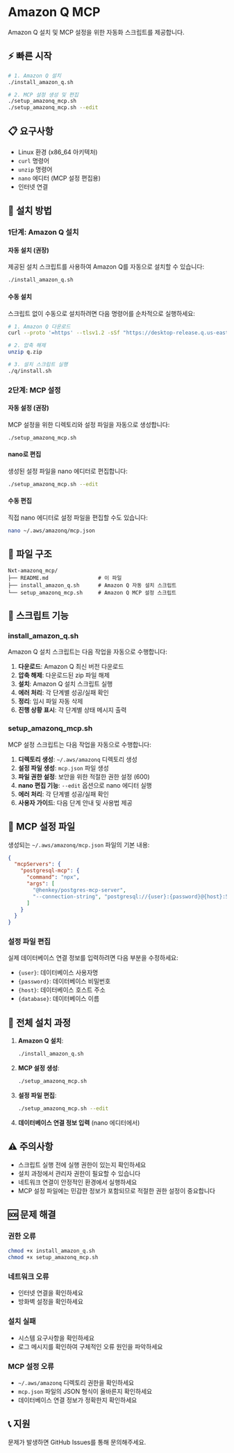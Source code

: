 # Amazon Q MCP

Amazon Q 설치 및 MCP 설정을 위한 자동화 스크립트를 제공합니다.

## ⚡ 빠른 시작

```bash
# 1. Amazon Q 설치
./install_amazon_q.sh

# 2. MCP 설정 생성 및 편집
./setup_amazonq_mcp.sh
./setup_amazonq_mcp.sh --edit
```

## 📋 요구사항

- Linux 환경 (x86_64 아키텍처)
- `curl` 명령어
- `unzip` 명령어
- `nano` 에디터 (MCP 설정 편집용)
- 인터넷 연결

## 🚀 설치 방법

### 1단계: Amazon Q 설치

#### 자동 설치 (권장)

제공된 설치 스크립트를 사용하여 Amazon Q를 자동으로 설치할 수 있습니다:

```bash
./install_amazon_q.sh
```

#### 수동 설치

스크립트 없이 수동으로 설치하려면 다음 명령어를 순차적으로 실행하세요:

```bash
# 1. Amazon Q 다운로드
curl --proto '=https' --tlsv1.2 -sSf "https://desktop-release.q.us-east-1.amazonaws.com/latest/q-x86_64-linux.zip" -o "q.zip"

# 2. 압축 해제
unzip q.zip

# 3. 설치 스크립트 실행
./q/install.sh
```

### 2단계: MCP 설정

#### 자동 설정 (권장)

MCP 설정을 위한 디렉토리와 설정 파일을 자동으로 생성합니다:

```bash
./setup_amazonq_mcp.sh
```

#### nano로 편집

생성된 설정 파일을 nano 에디터로 편집합니다:

```bash
./setup_amazonq_mcp.sh --edit
```

#### 수동 편집

직접 nano 에디터로 설정 파일을 편집할 수도 있습니다:

```bash
nano ~/.aws/amazonq/mcp.json
```

## 📁 파일 구조

```
Nxt-amazonq_mcp/
├── README.md                # 이 파일
├── install_amazon_q.sh      # Amazon Q 자동 설치 스크립트
└── setup_amazonq_mcp.sh     # Amazon Q MCP 설정 스크립트
```

## 🔧 스크립트 기능

### install_amazon_q.sh

Amazon Q 설치 스크립트는 다음 작업을 자동으로 수행합니다:

1. **다운로드**: Amazon Q 최신 버전 다운로드
2. **압축 해제**: 다운로드된 zip 파일 해제
3. **설치**: Amazon Q 설치 스크립트 실행
4. **에러 처리**: 각 단계별 성공/실패 확인
5. **정리**: 임시 파일 자동 삭제
6. **진행 상황 표시**: 각 단계별 상태 메시지 출력

### setup_amazonq_mcp.sh

MCP 설정 스크립트는 다음 작업을 자동으로 수행합니다:

1. **디렉토리 생성**: `~/.aws/amazonq` 디렉토리 생성
2. **설정 파일 생성**: `mcp.json` 파일 생성
3. **파일 권한 설정**: 보안을 위한 적절한 권한 설정 (600)
4. **nano 편집 기능**: `--edit` 옵션으로 nano 에디터 실행
5. **에러 처리**: 각 단계별 성공/실패 확인
6. **사용자 가이드**: 다음 단계 안내 및 사용법 제공

## 📝 MCP 설정 파일

생성되는 `~/.aws/amazonq/mcp.json` 파일의 기본 내용:

```json
{
  "mcpServers": {
    "postgresql-mcp": {
      "command": "npx",
      "args": [
        "@henkey/postgres-mcp-server",
        "--connection-string", "postgresql://{user}:{password}@{host}:5432/{database}"
      ]
    }
  }
}
```

### 설정 파일 편집

실제 데이터베이스 연결 정보를 입력하려면 다음 부분을 수정하세요:

- `{user}`: 데이터베이스 사용자명
- `{password}`: 데이터베이스 비밀번호
- `{host}`: 데이터베이스 호스트 주소
- `{database}`: 데이터베이스 이름

## 🎯 전체 설치 과정

1. **Amazon Q 설치**:
   ```bash
   ./install_amazon_q.sh
   ```

2. **MCP 설정 생성**:
   ```bash
   ./setup_amazonq_mcp.sh
   ```

3. **설정 파일 편집**:
   ```bash
   ./setup_amazonq_mcp.sh --edit
   ```

4. **데이터베이스 연결 정보 입력** (nano 에디터에서)

## ⚠️ 주의사항

- 스크립트 실행 전에 실행 권한이 있는지 확인하세요
- 설치 과정에서 관리자 권한이 필요할 수 있습니다
- 네트워크 연결이 안정적인 환경에서 실행하세요
- MCP 설정 파일에는 민감한 정보가 포함되므로 적절한 권한 설정이 중요합니다

## 🆘 문제 해결

### 권한 오류
```bash
chmod +x install_amazon_q.sh
chmod +x setup_amazonq_mcp.sh
```

### 네트워크 오류
- 인터넷 연결을 확인하세요
- 방화벽 설정을 확인하세요

### 설치 실패
- 시스템 요구사항을 확인하세요
- 로그 메시지를 확인하여 구체적인 오류 원인을 파악하세요

### MCP 설정 오류
- `~/.aws/amazonq` 디렉토리 권한을 확인하세요
- `mcp.json` 파일의 JSON 형식이 올바른지 확인하세요
- 데이터베이스 연결 정보가 정확한지 확인하세요

## 📞 지원

문제가 발생하면 GitHub Issues를 통해 문의해주세요.

